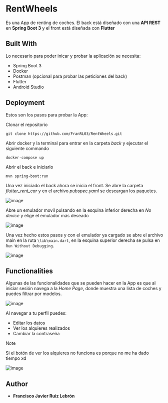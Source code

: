 # RentWheels

Es una App de renting de coches. El back está diseñado con una **API REST** en **Spring Boot 3** y
el front está diseñada con **Flutter**

## Built With

Lo necesario para poder inicar y probar la aplicación se necesita:

- Spring Boot 3
- Docker
- Postman (opcional para probar las peticiones del back)
- Flutter
- Android Studio

## Deployment

Estos son los pasos para probar la App:

Clonar el repositorio

    git clone https://github.com/FranRL03/RentWheels.git

Abrir docker y la terminal para entrar en la carpeta 
*back* y ejecutar el siguiente commando

    docker-compose up

Abrir el back e iniciarlo

    mvn spring-boot:run

  Una vez iniciado el back ahora se inicia el front.
  Se abre la carpeta *flutter_rent_car* y en el archivo 
  *pubspec.yaml* se descargan los paquetes.

  ![image](https://github.com/FranRL03/RentWheels/assets/122262348/cc180b19-8d6d-45b5-a380-2585f533514b)

  Abre un emulador movil pulsando en la esquina inferior derecha en *No device* y elige el emulador más deseado
  
  ![image](https://github.com/FranRL03/RentWheels/assets/122262348/d84ca45c-3b9e-4ec4-a04c-4a82490a05e3)

  Una vez hecho estos pasos y con el emulador ya cargado se abre el archivo main en la ruta `\lib\main.dart`, 
  en la esquina superior derecha se pulsa en `Run Without Debugging`.

  ![image](https://github.com/FranRL03/RentWheels/assets/122262348/8b7e5f8a-5406-463f-8f4b-55828de2ea36)


## Functionalities

Algunas de las funcionalidades que se pueden hacer en la App es que al iniciar sesión navega a la *Home Page*, 
donde muestra una lista de coches y puedes filtrar por modelos.

![image](https://github.com/FranRL03/RentWheels/assets/122262348/916e3998-d334-431d-b358-537733b09602)

Al navegar a tu perfil puedes: 
- Editar los datos
- Ver los alquieres realizados
- Cambiar la contraseña

> [!NOTE]
> Si el botón de ver los alquieres no funciona es porque no me ha dado tiempo xd


  ![image](https://github.com/FranRL03/RentWheels/assets/122262348/849d574f-e24f-4794-9ddc-e7e2bd40ace3)



## Author

  - **Francisco Javier Ruiz Lebrón** 

